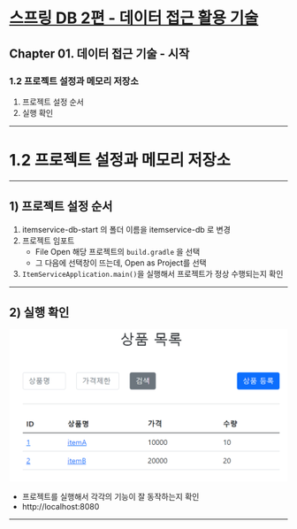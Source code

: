 # <a href = "../README.md" target="_blank">스프링 DB 2편 - 데이터 접근 활용 기술</a>
## Chapter 01. 데이터 접근 기술 - 시작
### 1.2 프로젝트 설정과 메모리 저장소
1) 프로젝트 설정 순서
2) 실행 확인

---

# 1.2 프로젝트 설정과 메모리 저장소

---

## 1) 프로젝트 설정 순서
1. itemservice-db-start 의 폴더 이름을 itemservice-db 로 변경
2. 프로젝트 임포트 
   - File Open 해당 프로젝트의 `build.gradle` 을 선택
   - 그 다음에 선택창이 뜨는데, Open as Project를 선택
3. `ItemServiceApplication.main()`을 실행해서 프로젝트가 정상 수행되는지 확인


---

## 2) 실행 확인
![item_list](img/item_list.png)

- 프로젝트를 실행해서 각각의 기능이 잘 동작하는지 확인
- http://localhost:8080

---
